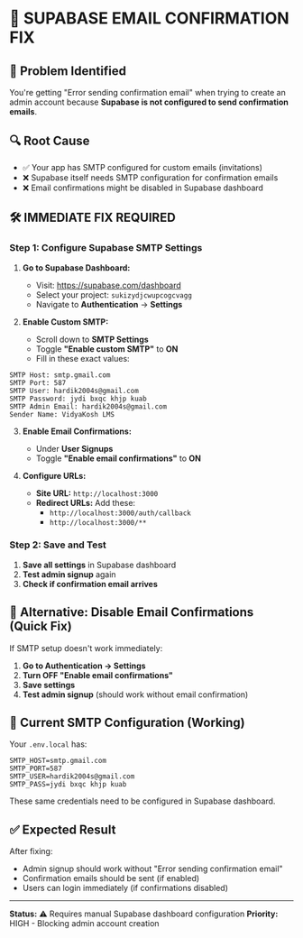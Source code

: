 # 🔧 SUPABASE EMAIL CONFIRMATION FIX

## 🚨 **Problem Identified**
You're getting "Error sending confirmation email" when trying to create an admin account because **Supabase is not configured to send confirmation emails**.

## 🔍 **Root Cause**
- ✅ Your app has SMTP configured for custom emails (invitations)
- ❌ Supabase itself needs SMTP configuration for confirmation emails
- ❌ Email confirmations might be disabled in Supabase dashboard

## 🛠️ **IMMEDIATE FIX REQUIRED**

### **Step 1: Configure Supabase SMTP Settings**

1. **Go to Supabase Dashboard:**
   - Visit: https://supabase.com/dashboard
   - Select your project: `sukizydjcwupcogcvagg`
   - Navigate to **Authentication** → **Settings**

2. **Enable Custom SMTP:**
   - Scroll down to **SMTP Settings**
   - Toggle **"Enable custom SMTP"** to **ON**
   - Fill in these exact values:

```
SMTP Host: smtp.gmail.com
SMTP Port: 587
SMTP User: hardik2004s@gmail.com
SMTP Password: jydi bxqc khjp kuab
SMTP Admin Email: hardik2004s@gmail.com
Sender Name: VidyaKosh LMS
```

3. **Enable Email Confirmations:**
   - Under **User Signups**
   - Toggle **"Enable email confirmations"** to **ON**

4. **Configure URLs:**
   - **Site URL:** `http://localhost:3000`
   - **Redirect URLs:** Add these:
     - `http://localhost:3000/auth/callback`
     - `http://localhost:3000/**`

### **Step 2: Save and Test**

1. **Save all settings** in Supabase dashboard
2. **Test admin signup** again
3. **Check if confirmation email arrives**

## 🔄 **Alternative: Disable Email Confirmations (Quick Fix)**

If SMTP setup doesn't work immediately:

1. **Go to Authentication → Settings**
2. **Turn OFF "Enable email confirmations"**
3. **Save settings**
4. **Test admin signup** (should work without email confirmation)

## 📧 **Current SMTP Configuration (Working)**
Your `.env.local` has:
```
SMTP_HOST=smtp.gmail.com
SMTP_PORT=587
SMTP_USER=hardik2004s@gmail.com
SMTP_PASS=jydi bxqc khjp kuab
```

These same credentials need to be configured in Supabase dashboard.

## ✅ **Expected Result**
After fixing:
- Admin signup should work without "Error sending confirmation email"
- Confirmation emails should be sent (if enabled)
- Users can login immediately (if confirmations disabled)

---

**Status:** ⚠️ Requires manual Supabase dashboard configuration
**Priority:** HIGH - Blocking admin account creation